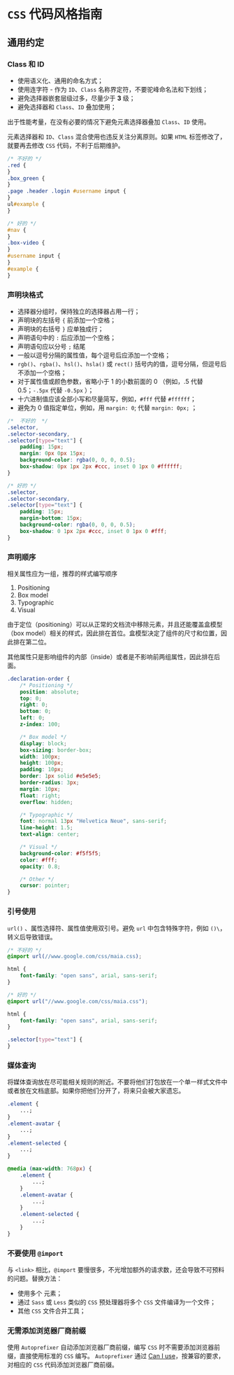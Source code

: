 <!--
 * @Author: your name
 * @Date: 2021-12-28 13:44:35
 * @LastEditTime: 2021-12-28 17:53:07
 * @LastEditors: Please set LastEditors
 * @Description: 打开koroFileHeader查看配置 进行设置: https://github.com/OBKoro1/koro1FileHeader/wiki/%E9%85%8D%E7%BD%AE
 * @FilePath: \project-rules\docs\css.md
-->

# `CSS` 代码风格指南

## 通用约定

### Class 和 ID

- 使用语义化、通用的命名方式；
- 使用连字符 - 作为 `ID`、`Class` 名称界定符，不要驼峰命名法和下划线；
- 避免选择器嵌套层级过多，尽量少于 **3** 级；
- 避免选择器和 `Class`、`ID` 叠加使用；

出于性能考量，在没有必要的情况下避免元素选择器叠加 `Class`、`ID` 使用。

元素选择器和 `ID`、`Class` 混合使用也违反关注分离原则。如果 `HTML` 标签修改了，就要再去修改 `CSS` 代码，不利于后期维护。

```css
/* 不好的 */
.red {
}
.box_green {
}
.page .header .login #username input {
}
ul#example {
}

/* 好的 */
#nav {
}
.box-video {
}
#username input {
}
#example {
}
```

### 声明块格式

- 选择器分组时，保持独立的选择器占用一行；
- 声明块的左括号 `{` 前添加一个空格；
- 声明块的右括号 `}` 应单独成行；
- 声明语句中的 `:` 后应添加一个空格；
- 声明语句应以分号 `;` 结尾
- 一般以逗号分隔的属性值，每个逗号后应添加一个空格；
- `rgb()`、`rgba()`、`hsl()`、`hsla()` 或 `rect()` 括号内的值，逗号分隔，但逗号后不添加一个空格；
- 对于属性值或颜色参数，省略小于 1 的小数前面的 0 （例如，.5 代替 0.5；`-.5px` 代替 `-0.5px` ）；
- 十六进制值应该全部小写和尽量简写，例如，`#fff` 代替 `#ffffff`；
- 避免为 0 值指定单位，例如，用 `margin: 0`; 代替 `margin: 0px;` ；

```css
/*  不好的  */
.selector,
.selector-secondary,
.selector[type="text"] {
    padding: 15px;
    margin: 0px 0px 15px;
    background-color: rgba(0, 0, 0, 0.5);
    box-shadow: 0px 1px 2px #ccc, inset 0 1px 0 #ffffff;
}

/* 好的 */
.selector,
.selector-secondary,
.selector[type="text"] {
    padding: 15px;
    margin-bottom: 15px;
    background-color: rgba(0, 0, 0, 0.5);
    box-shadow: 0 1px 2px #ccc, inset 0 1px 0 #fff;
}
```

### 声明顺序

相关属性应为一组，推荐的样式编写顺序

1. Positioning
2. Box model
3. Typographic
4. Visual

由于定位（positioning）可以从正常的文档流中移除元素，并且还能覆盖盒模型（box model）相关的样式，因此排在首位。盒模型决定了组件的尺寸和位置，因此排在第二位。

其他属性只是影响组件的内部（inside）或者是不影响前两组属性，因此排在后面。

```css
.declaration-order {
    /* Positioning */
    position: absolute;
    top: 0;
    right: 0;
    bottom: 0;
    left: 0;
    z-index: 100;

    /* Box model */
    display: block;
    box-sizing: border-box;
    width: 100px;
    height: 100px;
    padding: 10px;
    border: 1px solid #e5e5e5;
    border-radius: 3px;
    margin: 10px;
    float: right;
    overflow: hidden;

    /* Typographic */
    font: normal 13px "Helvetica Neue", sans-serif;
    line-height: 1.5;
    text-align: center;

    /* Visual */
    background-color: #f5f5f5;
    color: #fff;
    opacity: 0.8;

    /* Other */
    cursor: pointer;
}
```

### 引号使用

`url()` 、属性选择符、属性值使用双引号。避免 `url` 中包含特殊字符，例如 `()\`，转义后导致错误。

> 

```css
/* 不好的 */
@import url(//www.google.com/css/maia.css);

html {
    font-family: "open sans", arial, sans-serif;
}

/* 好的 */
@import url("//www.google.com/css/maia.css");

html {
    font-family: "open sans", arial, sans-serif;
}

.selector[type="text"] {
}
```

### 媒体查询

将媒体查询放在尽可能相关规则的附近。不要将他们打包放在一个单一样式文件中或者放在文档底部。如果你把他们分开了，将来只会被大家遗忘。

```css
.element {
    ...;
}
.element-avatar {
    ...;
}
.element-selected {
    ...;
}

@media (max-width: 768px) {
    .element {
        ...;
    }
    .element-avatar {
        ...;
    }
    .element-selected {
        ...;
    }
}
```

### 不要使用 `@import`

与 `<link>` 相比，`@import` 要慢很多，不光增加额外的请求数，还会导致不可预料的问题。替换方法：

- 使用多个 元素；
- 通过 `Sass` 或 `Less` 类似的 `CSS` 预处理器将多个 `CSS` 文件编译为一个文件；
- 其他 `CSS` 文件合并工具；

### 无需添加浏览器厂商前缀

使用 `Autoprefixer` 自动添加浏览器厂商前缀，编写 `CSS` 时不需要添加浏览器前缀，直接使用标准的 `CSS` 编写。
`Autoprefixer` 通过 [Can I use](https://caniuse.com/)，按兼容的要求，对相应的 `CSS` 代码添加浏览器厂商前缀。